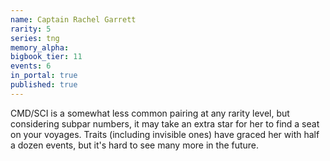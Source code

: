 ```yaml
---
name: Captain Rachel Garrett
rarity: 5
series: tng
memory_alpha:
bigbook_tier: 11
events: 6
in_portal: true
published: true
---
```


CMD/SCI is a somewhat less common pairing at any rarity level, but considering subpar numbers, it may take an extra star for her to find a seat on your voyages. Traits (including invisible ones) have graced her with half a dozen events, but it's hard to see many more in the future.
